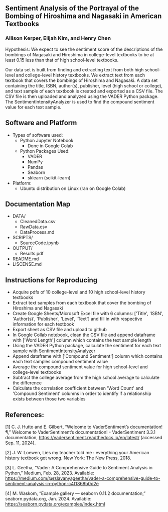 ## Sentiment Analysis of the Portrayal of the Bombing of Hiroshima and Nagasaki in American Textbooks
### Allison Kerper, Elijah Kim, and Henry Chen
Hypothesis: We expect to see the sentiment score of the descriptions of the bombings of Nagasaki and Hiroshima in college-level textbooks to be at least 0.15 less than that of high school-level textbooks.

Our data set is built from finding and extracting text from both high school-level and college-level history textbooks. We extract text from each textbook that covers the bombings of Hiroshima and Nagasaki. A data set containing the title, ISBN, author(s), publisher, level (high school or college), and text sample of each textbook is created and exported as a CSV file. The CSV file is then uploaded and analyzed using the VADER Python package. The SentimentIntensityAnalyzer is used to find the compound sentiment value for each text sample.

## Software and Platform
- Types of software used:
    - Python Jupyter Notebook
        - Done in Google Colab
    - Python Packages Used:
        - VADER
        - NumPy
        - Pandas
        - Seaborn
        - sklearn (scikit-learn)
- Platform:
    - Ubuntu distribution on Linux (ran on Google Colab)

## Documentation Map
- DATA/
    - CleanedData.csv
    - RawData.csv
    - DataProcess.md
- SCRIPTS/
    - SourceCode.ipynb
- OUTPUT/
    - Results.pdf
- README.md
- LISCENSE.md


## Instructions for Reproducing
- Acquire pdfs of 10 college-level and 10 high school-level history textbooks
- Extract text samples from each textbook that cover the bombing of Hiroshima and Nagasaki
- Create Google Sheets/Microsoft Excel file with 6 columns: ['Title', 'ISBN', 'Author(s)', 'Publisher', 'Level', 'Text'] and fill in with respective information for each textbook
- Export sheet as CSV file and upload to github
- In Google Collab notebook, clean the CSV file and append dataframe with ['Word Length'] column which contains the text sample length
- Using the VADER Python package, calculate the sentiment for each text sample with SentimentIntensityAnalyzer
- Append dataframe with ['Compound Sentiment'] column which contains each text samples compound sentiment value
- Average the compound sentiment value for high school-level and college-level textbooks
- Subtract the college average from the high school average to calculate the difference
- Calculate the correlation coefficient between 'Word Count' and 'Compound Sentiment' columns in order to identify if a relationship exists between those two variables

## References:
[1] C. J. Hutto and E. Gilbert, “Welcome to VaderSentiment’s documentation!¶,” Welcome to VaderSentiment’s documentation! - VaderSentiment 3.3.1 documentation, https://vadersentiment.readthedocs.io/en/latest/ (accessed Sep. 11, 2024).

[2] J. W. Loewen, Lies my teacher told me : everything your American history textbook got wrong. New York: The New Press, 2018.

[3] L. Geetha, “Vader: A Comprehensive Guide to Sentiment Analysis in Python,” Medium, Feb. 28, 2023. Available: https://medium.com/@rslavanyageetha/vader-a-comprehensive-guide-to-sentiment-analysis-in-python-c4f1868b0d2e

[4] M. Waskom, “Example gallery — seaborn 0.11.2 documentation,” seaborn.pydata.org, Jan. 2024. Available: https://seaborn.pydata.org/examples/index.html
